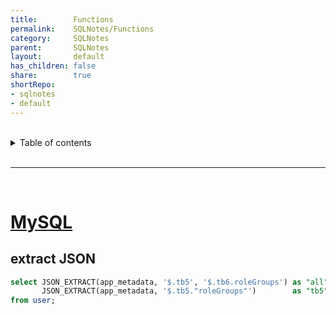 ```yaml
---
title:        Functions              
permalink:    SQLNotes/Functions              
category:     SQLNotes              
parent:       SQLNotes              
layout:       default              
has_children: false              
share:        true              
shortRepo:              
- sqlnotes              
- default              
---
```

    
    
<br/>              
    
<details markdown="block">                    
<summary>                    
Table of contents                    
</summary>                    
{: .text-delta }                    
1. TOC                    
{:toc}                    
</details>                    
    
<br/>                    
    
***                    
    
<br/>                    

# [MySQL](https://dev.mysql.com/doc/refman/8.0/en/string-functions.html)

    
## extract JSON    
    
```sql                
select JSON_EXTRACT(app_metadata, '$.tb5', '$.tb6.roleGroups') as "all",              
       JSON_EXTRACT(app_metadata, '$.tb5."roleGroups"')        as "tb5"              
from user;                
```  